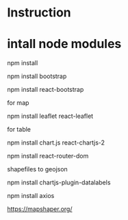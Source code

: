 # Instruction

# intall node modules
npm install

npm install bootstrap

npm install react-bootstrap


for map

npm install leaflet react-leaflet

for table

npm install chart.js react-chartjs-2

npm install react-router-dom

shapefiles to geojson

npm install chartjs-plugin-datalabels

npm install axios

https://mapshaper.org/

